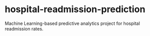 # hospital-readmission-prediction
Machine Learning-based predictive analytics project for hospital readmission rates.
